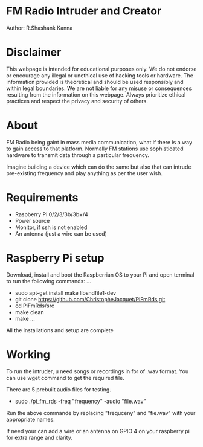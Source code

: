 # FM Radio Intruder and Creator
Author: R.Shashank Kanna
# Disclaimer
This webpage is intended for educational purposes only. We do not endorse or encourage any illegal or unethical use of hacking tools or hardware. The information provided is theoretical and should be used responsibly and within legal boundaries. We are not liable for any misuse or consequences resulting from the information on this webpage. Always prioritize ethical practices and respect the privacy and security of others.

# About
FM Radio being gaint in mass media communication, what if there is a way to gain access to that platform. Normally FM stations use sophisticated hardware to transmit data through a particular frequency.

Imagine building a device which can do the same but also that can intrude pre-existing frequency and play anything as per the user wish.

# Requirements
 - Raspberry Pi 0/2/3/3b/3b+/4
 - Power source
 - Monitor, if ssh is not enabled
 - An antenna (just a wire can be used)
# Raspberry Pi setup
Download, install and boot the Raspberrian OS to your Pi and open terminal to run the following commands:
...
 - sudo apt-get install make libsndfile1-dev
 - git clone https://github.com/ChristopheJacquet/PiFmRds.git
 - cd PiFmRds/src
 - make clean
 - make
...

All the installations and setup are complete
# Working
To run the intruder, u need songs or recordings in for of .wav format. You can use wget command to get the required file.

There are 5 prebuilt audio files for testing.

 - sudo ./pi_fm_rds -freq "frequency" -audio "file.wav"

Run the above commande by replacing "frequceny" and "fie.wav" with your appropriate names.

If need your can add a wire or an antenna on GPIO 4 on your raspberry pi for extra range and clarity.

